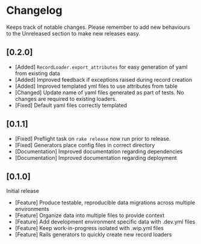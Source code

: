 # Changelog

Keeps track of notable changes. Please remember to add new behaviours to the
Unreleased section to make new releases easy.

## [0.2.0]

- [Added] `RecordLoader.export_attributes` for easy generation of yaml from
           existing data
- [Added] Improved feedback if exceptions raised during record creation
- [Added] Improved templated yml files to use attributes from table
- [Changed] Update name of yaml files generated as part of tests.
            No changes are required to existing loaders.
- [Fixed] Default yaml files correctly templated

## [0.1.1]

- [Fixed] Preflight task on `rake release` now run prior to release.
- [Fixed] Generators place config files in correct directory
- [Documentation] Improved documentation regarding dependencies
- [Documentation] Improved documentation regarding deployment

## [0.1.0]

Initial release

- [Feature] Produce testable, reproducible data migrations across multiple environments
- [Feature] Organize data into multiple files to provide context
- [Feature] Add development environment specific data with .dev.yml files
- [Feature] Keep work-in-progress isolated with .wip.yml files
- [Feature] Rails generators to quickly create new record loaders
